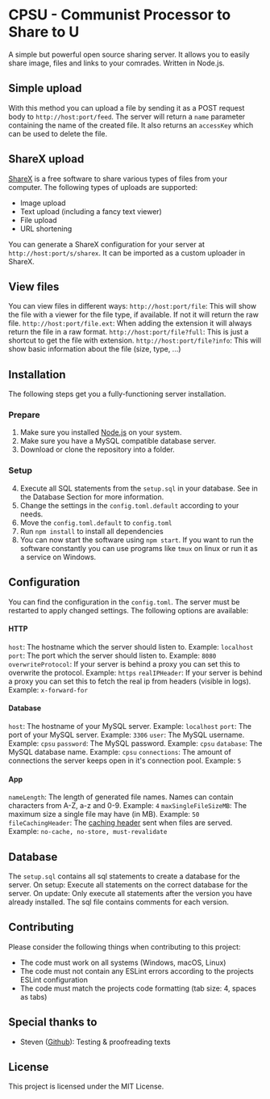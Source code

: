 # CPSU - Communist Processor to Share to U  
A simple but powerful open source sharing server. It allows you to easily share image, files and links to your comrades. Written in Node.js.

## Simple upload
With this method you can upload a file by sending it as a POST  request body to `http://host:port/feed`. The server will return a `name` parameter containing the name of the created file. It also returns an `accessKey` which can be used to delete the file.

## ShareX upload
[ShareX](https://github.com/ShareX/ShareX) is a free software to share various types of files from your computer. The following types of uploads are supported:
- Image upload
- Text upload (including a fancy text viewer)
- File upload
- URL shortening

You can generate a ShareX configuration for your server at `http://host:port/s/sharex`. It can be imported as a custom uploader in ShareX. 

## View files
You can view files in different ways:
`http://host:port/file`: This will show the file with a viewer for the file type, if available. If not it will return the raw file.
`http://host:port/file.ext`: When adding the extension it will always return the file in a raw format.
`http://host:port/file?full`: This is just a shortcut to get the file with extension.
`http://host:port/file?info`: This will show basic information about the file (size, type, ...)

## Installation  
The following steps get you a fully-functioning server installation.  

### Prepare
1. Make sure you installed [Node.js](https://nodejs.org) on your system.
2. Make sure you have a MySQL compatible database server.
3. Download or clone the repository into a folder.

### Setup
4. Execute all SQL statements from the `setup.sql` in your database. See in the Database Section for more information.
5. Change the settings in the `config.toml.default` according to your needs. 
6. Move the `config.toml.default` to `config.toml`
7. Run `npm install` to install all dependencies
8. You can now start the software using `npm start`. If you want to run the software constantly you can use programs like `tmux` on linux or run it as a service on Windows.

## Configuration  
You can find the configuration in the `config.toml`. The server must be restarted to apply changed settings. The following options are available:
  
#### HTTP
`host`: The hostname which the server should listen to. Example: `localhost`
`port`: The port which the server should listen to. Example: `8080`
`overwriteProtocol`: If your server is behind a proxy you can set this to overwrite the protocol. Example: `https`
`realIPHeader`: If your server is behind a proxy you can set this to fetch the real ip from headers (visible in logs). Example: `x-forward-for`

#### Database
`host`: The hostname of your MySQL server. Example: `localhost`
`port`: The port of your MySQL server. Example: `3306`
`user`: The MySQL username. Example: `cpsu`
`password`: The MySQL password. Example: `cpsu`
`database`: The MySQL database name. Example: `cpsu`
`connections`: The amount of connections the server keeps open in it's connection pool. Example: `5`

#### App
`nameLength`: The length of generated file names. Names can contain characters from A-Z, a-z and 0-9. Example: `4`
`maxSingleFileSizeMB`: The maximum size a single file may have (in MB). Example: `50`
`fileCachingHeader`: The [caching header](https://developer.mozilla.org/de/docs/Web/HTTP/Headers/Cache-Control) sent when files are served. Example: `no-cache, no-store, must-revalidate`

## Database
The `setup.sql` contains all sql statements to create a database for the server. 
On setup: Execute all statements on the correct database for the server.
On update: Only execute all statements after the version you have already installed. The sql file contains comments for each version.

## Contributing  
Please consider the following things when contributing to this project:
- The code must work on all systems (Windows, macOS, Linux)
- The code must not contain any ESLint errors according to the projects ESLint configuration
- The code must match the projects code formatting (tab size: 4, spaces as tabs)

## Special thanks to
- Steven ([Github](https://github.com/StevenKGER)): Testing & proofreading texts

## License  
This project is licensed under the MIT License.
